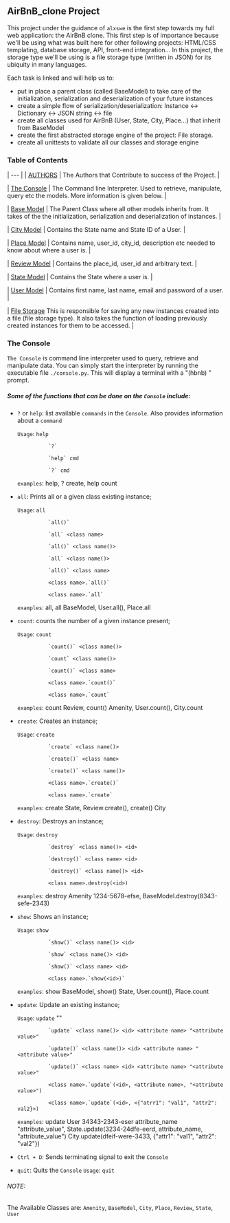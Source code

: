 ## AirBnB_clone Project

This project under the guidance of `alxswe` is the first step towards my full web application: the AirBnB clone. This first step is of importance because we'll be using what was built here for other following projects: HTML/CSS templating, database storage, API, front-end integration…
In this project, the storage type we'll be using is a file storage type (written in JSON) for its ubiquity in many languages.

Each task is linked and will help us to:

-    put in place a parent class (called BaseModel) to take care of the initialization, serialization and deserialization of your future instances
-    create a simple flow of serialization/deserialization: Instance <-> Dictionary <-> JSON string <-> file
-    create all classes used for AirBnB (User, State, City, Place…) that inherit from BaseModel
-    create the first abstracted storage engine of the project: File storage.
-    create all unittests to validate all our classes and storage engine


### Table of Contents
| --- |
| [AUTHORS](AUTHORS) | The Authors that Contribute to success of the Project. |

| [The Console](console.py) | The Command line Interpreter. Used to retrieve, manipulate, query etc the models. More information is given below. |

| [Base Model](models/base_model.py) | The Parent Class where all other models inherits from. It takes of the the initialization, serialization and deserialization of instances. |

| [City Model](models/city.py) | Contains the State name and State ID of a User. |

| [Place Model](models/place.py) | Contains name, user_id, city_id, description etc needed to know about where a user is. |

| [Review Model](models/review.p) | Contains the place_id, user_id and arbitrary text. |

| [State Model](models/state.py) | Contains the State where a user is. |

| [User Model](models/user.py) | Contains first name, last name, email and password of a user. |

| [File Storage](models/engine/file_storage.py)   This is responsible for saving any new instances created into a file (file storage type). It also takes the function of loading previously created instances for them to be accessed. |

### The Console
`The Console` is command line interpreter used to query, retrieve and manipulate data.
You can simply start the interpreter by running the executable file `./console.py`. This will display a terminal with a "(hbnb) " prompt.

##### Some of the functions that can be done on the `Console` include:

* `?` or `help`: list available `commands` in the `Console`. Also provides information about a `command`

    `Usage`:    `help`

                `?`

                `help` cmd

                `?` cmd

    `examples`: help, ? create, help count


* `all`: Prints all or a given class existing instance;

    `Usage`:    `all`

                `all()`

                `all` <class name>

                `all()` <class name()>

                `all` <class name()>

                `all()` <class name>

                <class name>.`all()`

                <class name>.`all`

    `examples`: all, all BaseModel, User.all(), Place.all


* `count`: counts the number of a given instance present;

    `Usage`:    `count` <class name>

                `count()` <class name()>

                `count` <class name()>

                `count()` <class name>

                <class name>.`count()`

                <class name>.`count`

    `examples`: count Review, count() Amenity, User.count(), City.count


* `create`: Creates an instance;

    `Usage`:    `create` <class name>

                `create` <class name()>

                `create()` <class name>

                `create()` <class name()>

                <class name>.`create()`

                <class name>.`create`

    `examples`: create State, Review.create(), create() City


* `destroy`: Destroys an instance;

    `Usage`:    `destroy` <class name> <id>

                `destroy` <class name()> <id>

                `destroy()` <class name> <id>

                `destroy()` <class name()> <id>

                <class name>.destroy(<id>)

    `examples`: destroy Amenity 1234-5678-efse, BaseModel.destroy(8343-sefe-2343)


* `show`: Shows an instance;

    `Usage`:    `show` <class name> <id>

                `show()` <class name()> <id>

                `show` <class name()> <id>

                `show()` <class name> <id>

                <class name>.`show(<id>)`

    `examples`: show BaseModel, show() State, User.count(), Place.count


* `update`: Update an existing instance;

    `Usage`:    `update` <class name> <id> <attribute name> "<attribute value>"

                `update` <class name()> <id> <attribute name> "<attribute value>"

                `update()` <class name()> <id> <attribute name> "<attribute value>"

                `update()` <class name> <id> <attribute name> "<attribute value>"

                <class name>.`update`(<id>, <attribute name>, "<attribute value>")

                <class name>.`update`(<id>, <{"atrr1": "val1", "attr2": val2}>)

    `examples`: update User 34343-2343-eser attribute_name "attribute_value",
                State.update(3234-24dfe-eerd, attribute_name, "attribute_value")
                City.update(dfeif-were-3433, {"attr1": "val1", "attr2": "val2"})


* `Ctrl + D`: Sends terminating signal to exit the `Console`

* `quit`: Quits the `Console`
    `Usage`: `quit`


###### NOTE:
The Available Classes are: `Amenity`, `BaseModel`, `City`, `Place`, `Review`, `State`, `User`
